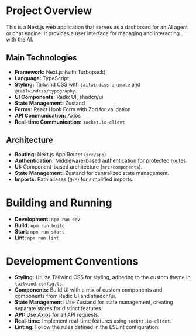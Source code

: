 # Project Overview

This is a Next.js web application that serves as a dashboard for an AI agent or chat engine. It provides a user interface for managing and interacting with the AI.

## Main Technologies

*   **Framework:** Next.js (with Turbopack)
*   **Language:** TypeScript
*   **Styling:** Tailwind CSS with `tailwindcss-animate` and `@tailwindcss/typography`.
*   **UI Components:** Radix UI, shadcn/ui
*   **State Management:** Zustand
*   **Forms:** React Hook Form with Zod for validation
*   **API Communication:** Axios
*   **Real-time Communication:** `socket.io-client`

## Architecture

*   **Routing:** Next.js App Router (`src/app`)
*   **Authentication:** Middleware-based authentication for protected routes.
*   **UI:** Component-based architecture (`src/components`).
*   **State Management:** Zustand for centralized state management.
*   **Imports:** Path aliases (`@/*`) for simplified imports.

# Building and Running

*   **Development:** `npm run dev`
*   **Build:** `npm run build`
*   **Start:** `npm run start`
*   **Lint:** `npm run lint`

# Development Conventions

*   **Styling:** Utilize Tailwind CSS for styling, adhering to the custom theme in `tailwind.config.ts`.
*   **Components:** Build UI with a mix of custom components and components from Radix UI and shadcn/ui.
*   **State Management:** Use Zustand for state management, creating separate stores for distinct features.
*   **API:** Use Axios for all API requests.
*   **Real-time:** Implement real-time features using `socket.io-client`.
*   **Linting:** Follow the rules defined in the ESLint configuration.
